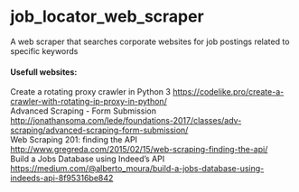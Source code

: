 # job_locator_web_scraper
A web scraper that searches corporate websites for job postings related to specific keywords

#### Usefull websites:

Create a rotating proxy crawler in Python 3 https://codelike.pro/create-a-crawler-with-rotating-ip-proxy-in-python/  
Advanced Scraping - Form Submission http://jonathansoma.com/lede/foundations-2017/classes/adv-scraping/advanced-scraping-form-submission/  
Web Scraping 201: finding the API http://www.gregreda.com/2015/02/15/web-scraping-finding-the-api/  
Build a Jobs Database using Indeed’s API https://medium.com/@alberto_moura/build-a-jobs-database-using-indeeds-api-8f95316be842  
